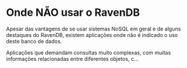 # Onde NÃO usar o RavenDB

Apesar das vantagens de se usar sistemas NoSQL em geral e de alguns destaques do RavenDB, existem aplicações onde não é indicado o uso deste banco de dados.

Aplicações que demandam consultas muito complexas, com muitas informações relacionadas entre diferentes objetos, c...
<!--stackedit_data:
eyJoaXN0b3J5IjpbMTE3OTI2NDc5OF19
-->